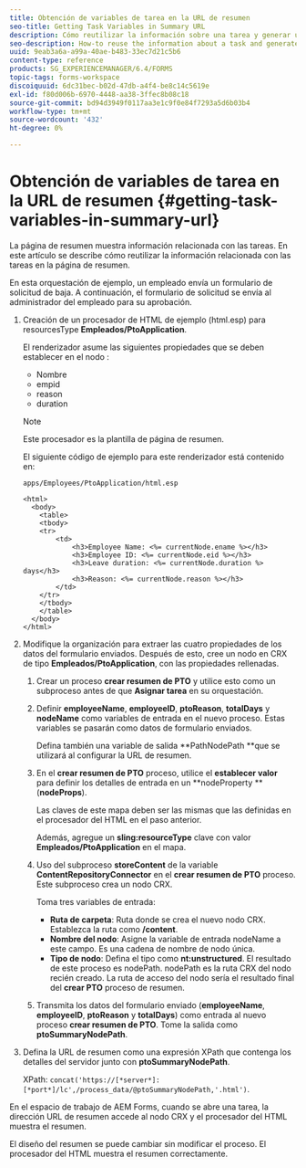 ```yaml
---
title: Obtención de variables de tarea en la URL de resumen
seo-title: Getting Task Variables in Summary URL
description: Cómo reutilizar la información sobre una tarea y generar una URL de resumen para resumir o describir una tarea.
seo-description: How-to reuse the information about a task and generate a Summary URL to summarize or describe a task.
uuid: 9eab3a6a-a99a-40ae-b483-33ec7d21c5b6
content-type: reference
products: SG_EXPERIENCEMANAGER/6.4/FORMS
topic-tags: forms-workspace
discoiquuid: 6dc31bec-b02d-47db-a4f4-be8c14c5619e
exl-id: f80d006b-6970-4448-aa38-3ffec8b08c18
source-git-commit: bd94d3949f0117aa3e1c9f0e84f7293a5d6b03b4
workflow-type: tm+mt
source-wordcount: '432'
ht-degree: 0%

---
```


# Obtención de variables de tarea en la URL de resumen {#getting-task-variables-in-summary-url}

La página de resumen muestra información relacionada con las tareas. En este artículo se describe cómo reutilizar la información relacionada con las tareas en la página de resumen.

En esta orquestación de ejemplo, un empleado envía un formulario de solicitud de baja. A continuación, el formulario de solicitud se envía al administrador del empleado para su aprobación.

1. Creación de un procesador de HTML de ejemplo (html.esp) para resourcesType **Empleados/PtoApplication**.

   El renderizador asume las siguientes propiedades que se deben establecer en el nodo :

   * Nombre
   * empid
   * reason
   * duration

   >[!NOTE]
   >
   >Este procesador es la plantilla de página de resumen.

   El siguiente código de ejemplo para este renderizador está contenido en:

   `apps/Employees/PtoApplication/html.esp`

   ```
   <html>
     <body>
       <table>
       <tbody>
       <tr>
           <td>
               <h3>Employee Name: <%= currentNode.ename %></h3>
               <h3>Employee ID: <%= currentNode.eid %></h3>
               <h3>Leave duration: <%= currentNode.duration %> days</h3>
               <h3>Reason: <%= currentNode.reason %></h3>
           </td>
       </tr>
       </tbody>
       </table>
     </body>
   </html>
   ```

1. Modifique la organización para extraer las cuatro propiedades de los datos del formulario enviados. Después de esto, cree un nodo en CRX de tipo **Empleados/PtoApplication**, con las propiedades rellenadas.

   1. Crear un proceso **crear resumen de PTO** y utilice esto como un subproceso antes de que **Asignar tarea** en su orquestación.
   1. Definir **employeeName**, **employeeID**, **ptoReason**, **totalDays** y **nodeName** como variables de entrada en el nuevo proceso. Estas variables se pasarán como datos de formulario enviados.

      Defina también una variable de salida **PathNodePath **que se utilizará al configurar la URL de resumen.

   1. En el **crear resumen de PTO** proceso, utilice el **establecer valor** para definir los detalles de entrada en un **nodeProperty **(**nodeProps**).

      Las claves de este mapa deben ser las mismas que las definidas en el procesador del HTML en el paso anterior.

      Además, agregue un **sling:resourceType** clave con valor **Empleados/PtoApplication** en el mapa.

   1. Uso del subproceso **storeContent** de la variable **ContentRepositoryConnector** en el **crear resumen de PTO** proceso. Este subproceso crea un nodo CRX.

      Toma tres variables de entrada:

      * **Ruta de carpeta**: Ruta donde se crea el nuevo nodo CRX. Establezca la ruta como **/content**.
      * **Nombre del nodo**: Asigne la variable de entrada nodeName a este campo. Es una cadena de nombre de nodo única.
      * **Tipo de nodo**: Defina el tipo como **nt:unstructured**. El resultado de este proceso es nodePath. nodePath es la ruta CRX del nodo recién creado. La ruta de acceso del nodo sería el resultado final del **crear PTO** proceso de resumen.
   1. Transmita los datos del formulario enviado (**employeeName**, **employeeID**, **ptoReason** y **totalDays**) como entrada al nuevo proceso **crear resumen de PTO**. Tome la salida como **ptoSummaryNodePath**.


1. Defina la URL de resumen como una expresión XPath que contenga los detalles del servidor junto con **ptoSummaryNodePath**.

   XPath: `concat('https://[*server*]:[*port*]/lc',/process_data/@ptoSummaryNodePath,'.html')`.

En el espacio de trabajo de AEM Forms, cuando se abre una tarea, la dirección URL de resumen accede al nodo CRX y el procesador del HTML muestra el resumen.

El diseño del resumen se puede cambiar sin modificar el proceso. El procesador del HTML muestra el resumen correctamente.
